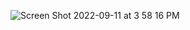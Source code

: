 ![Screen Shot 2022-09-11 at 3 58 16 PM](https://user-images.githubusercontent.com/113051612/189546676-161cac7b-a9de-4c28-a504-0830a57298f0.png)
